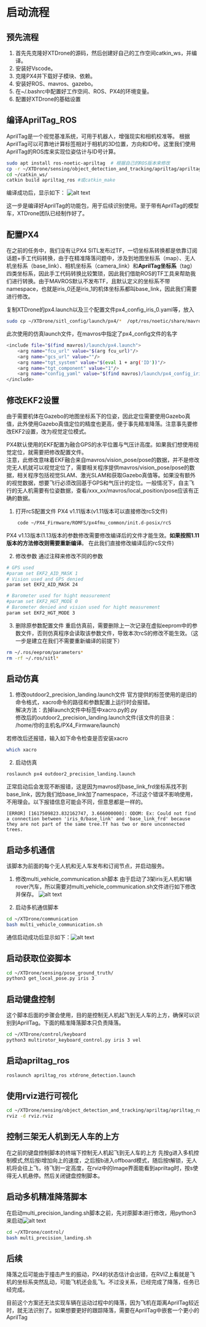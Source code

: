 # 启动流程
## 预先流程

1. 首先先克隆好XTDrone的源码，然后创建好自己的工作空间catkin_ws，并编译。
2. 安装好Vscode。
3. 克隆PX4并下载好子模块、依赖。
4. 安装好ROS、mavros、gazebo。
5. 在~/.bashrc中配置好工作空间、ROS、PX4的环境变量。
6. 配置好XTDrone的基础设置

## 编译AprilTag_ROS  

AprilTag是一个视觉基准系统，可用于机器人，增强现实和相机校准等。 根据AprilTag可以可靠地计算标签相对于相机的3D位置，方向和ID号。这里我们使用AprilTag的ROS库来实现位姿估计与ID号计算。
```bash
sudo apt install ros-noetic-apriltag  # 根据自己的ROS版本来修改
cp -r ~/XTDrone/sensing/object_detection_and_tracking/apriltag/apriltag_ros/ ~/catkin_ws/src/
cd ~/catkin_ws/
catkin build apriltag_ros #或catkin_make
```  
编译成功后，显示如下：
![alt text](./image/image-4.png)  

这一步是编译好AprilTag的功能包，用于后续识别使用。至于带有AprilTag的模型车，XTDrone团队已经制作好了。

## 配置PX4
在之前的任务中，我们没有让PX4 SITL发布过TF，一切坐标系转换都是依靠订阅话题+手工代码转换，由于在精准降落问题中，涉及到地图坐标系（map）、无人机坐标系（base_link）、相机坐标系（camera_link）和**AprilTag坐标系**（tag）四类坐标系，因此手工代码转换比较繁琐，因此我们借助ROS的TF工具来帮助我们进行转换。由于MAVROS默认不发布TF，且默认定义的坐标系不带namespace，也就是iris_0还是iris_1的机体坐标系都叫base_link，因此我们需要进行修改。   

复制XTDrone的px4.launch以及三个配置文件px4_config_iris_0.yaml等，放入
```bash
sudo cp ~/XTDrone/sitl_config/launch/px4/*  /opt/ros/noetic/share/mavros/launch/
```
此次使用的仿真launch文件，在mavros中指定了px4_config文件的名字
```bash
<include file="$(find mavros)/launch/px4.launch">
    <arg name="fcu_url" value="$(arg fcu_url)"/>
    <arg name="gcs_url" value=""/>
    <arg name="tgt_system" value="$(eval 1 + arg('ID'))"/>
    <arg name="tgt_component" value="1"/>
    <arg name="config_yaml" value="$(find mavros)/launch/px4_config_iris_0.yaml"/>
</include>
```

## 修改EKF2设置
由于需要机体在Gazebo的地图坐标系下的位姿，因此定位需要使用Gazebo真值，此外使用Gazebo真值定位的精度也更高，便于事先精准降落。注意事先要修改EKF2设置，改为视觉定位模式。  

PX4默认使用的EKF配置为融合GPS的水平位置与气压计高度。如果我们想使用视觉定位，就需要把修改配置文件。  
    注意，此修改意味着EKF融合来自mavros/vision_pose/pose的数据，并不是修改完无人机就可以视觉定位了，需要相关程序提供mavros/vision_pose/pose的数据，相关程序包括视觉SLAM、激光SLAM和获取Gazebo真值等。如果没有额外的视觉数据，想要飞行必须改回基于GPS和气压计的定位。一般情况下，自主飞行的无人机需要有位姿数据，查看/xxx_xx/mavros/local_position/pose应该有正确的数据。

1. 打开rcS配置文件
PX4 v1.11版本(v1.11版本可以直接修改rcS文件)   
```bash
    code ~/PX4_Firmware/ROMFS/px4fmu_common/init.d-posix/rcS
```

PX4 v1.13版本(1.13版本的参数修改需要修改编译后的文件才能生效。**如果按照1.11版本的方法修改则需要重新编译**。
在此我们直接修改编译后的rcS文件)   

2. 修改参数
通过注释来修改不同的参数
```bash
# GPS used
#param set EKF2_AID_MASK 1
# Vision used and GPS denied
param set EKF2_AID_MASK 24

# Barometer used for hight measurement
#param set EKF2_HGT_MODE 0
# Barometer denied and vision used for hight measurement
param set EKF2_HGT_MODE 3
```
3. 删除原参数配置文件
重启仿真前，需要删除上一次记录在虚拟eeprom中的参数文件，否则仿真程序会读取该参数文件，导致本次rcS的修改不能生效。（这一步是建立在我们不需要重新编译的前提下）
```bash
rm ~/.ros/eeprom/parameters*
rm -rf ~/.ros/sitl*
```

## 启动仿真
1. 修改outdoor2_precision_landing.launch文件
官方提供的<param>标签使用的是旧的命令格式，xacro命令的路径和参数配置上运行时会报错。  
解决方法：去掉launch文件中<param>标签中xacro.py的.py  
修改后的outdoor2_precision_landing.launch文件(该文件的目录：  
/home/你的主机名/PX4_Firmware/launch)  

若修改后还报错，输入如下命令检查是否安装xacro
```bash
which xacro
```

2. 启动仿真
```bash
roslaunch px4 outdoor2_precision_landing.launch 
```
正常启动后会发现不断报错，这是因为mavros的base_link_frd坐标系找不到base_link，因为我们给base_link加了namespace，不过这个错误不影响使用，不用理会。以下报错信息可能会不同，但意思都是一样的。
```
[ERROR] [1617509823.832162747, 3.666000000]: ODOM: Ex: Could not find a connection between 'iris_0/base_link' and 'base_link_frd' because they are not part of the same tree.Tf has two or more unconnected trees.
```

## 启动多机通信
该脚本为前面的每个无人机和无人车发布和订阅节点，并启动服务。
1. 修改multi_vehicle_communication.sh脚本
由于启动了3架iris无人机和1辆rover汽车，所以需要对multi_vehicle_communication.sh文件进行如下修改并保存。
![alt text](./image/image-5.png)

2. 启动多机通信脚本
```bash
cd ~/XTDrone/communication
bash multi_vehicle_communication.sh
```
通信启动成功后显示如下：![alt text](./image/image-6.png)

## 启动获取位姿脚本
```bash
cd ~/XTDrone/sensing/pose_ground_truth/
python3 get_local_pose.py iris 3
```

## 启动键盘控制
这个脚本后面的步骤会使用，目的是控制无人机起飞到无人车的上方，确保可以识别到AprilTag。下面的精准降落脚本只负责降落。
```bash
cd ~/XTDrone/control/keyboard
python3 multirotor_keyboard_control.py iris 3 vel
```

## 启动apriltag_ros
```bash
roslaunch apriltag_ros xtdrone_detection.launch
```

## 使用rviz进行可视化
```bash
cd ~/XTDrone/sensing/object_detection_and_tracking/apriltag/apriltag_ros/config
rviz -d rviz.rviz
```

## 控制三架无人机到无人车的上方
在之前的键盘控制脚本的终端下控制无人机起飞到无人车的上方
先按g进入多机控制模式,然后按i增加向上的速度，之后按b进入offboard模式，随后按t解锁，无人机将会往上飞，待飞到一定高度，在rviz中的Image界面能看到apriltag时，按s使得无人机悬停。然后关闭键盘控制脚本。

## 启动多机精准降落脚本
在启动multi_precision_landing.sh脚本之前，先对原脚本进行修改，用python3来启动![alt text](./image/image-7.png)

```bash
cd ~/XTDrone/control/
bash multi_precision_landing.sh 
```

## 后续
降落之后可能由于撞击产生的振动，PX4的状态估计会出错，在RVIZ上看就是飞机的坐标系突然乱动，可能飞机还会乱飞。不过没关系，已经完成了降落，任务已经完成。

目前这个方案还无法实现车辆在运动过程中的降落，因为飞机在距离AprilTag较近时，就无法识别了。如果想要更好的跟踪降落，需要在AprilTag中嵌套一个更小的AprilTag